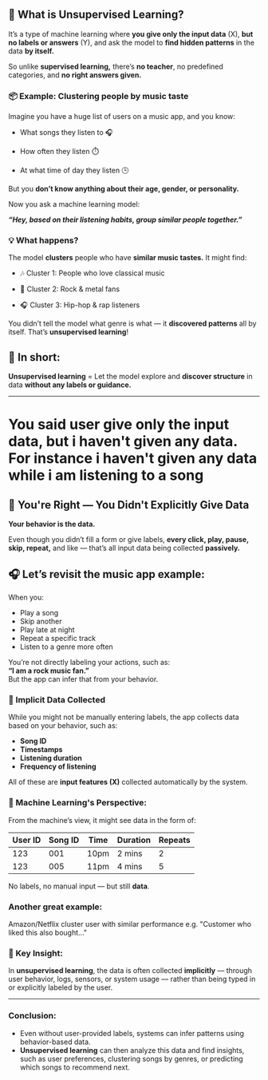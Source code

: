 ## 🧠 What is Unsupervised Learning?

It’s a type of machine learning where **you give only the input data** (X), **but no labels or answers** (Y), and ask the model to **find hidden patterns** in the data **by itself.**

So unlike **supervised learning,** there’s **no teacher**, no predefined categories, and **no right answers given.**

### 📦 Example: Clustering people by music taste

Imagine you have a huge list of users on a music app, and you know:

- What songs they listen to 🎧

- How often they listen ⏱️

- At what time of day they listen 🕒

But you **don’t know anything about their age, gender, or personality.**

Now you ask a machine learning model:

**_“Hey, based on their listening habits, group similar people together.”_**

### 💡 What happens?

The model **clusters** people who have **similar music tastes.** It might find:

- 🎶 Cluster 1: People who love classical music

- 🎸 Cluster 2: Rock & metal fans

- 🎧 Cluster 3: Hip-hop & rap listeners

You didn’t tell the model what genre is what — it **discovered patterns** all by itself. That’s **unsupervised learning**!

## 🎯 In short:

**Unsupervised learning** = Let the model explore and **discover structure** in data **without any labels or guidance.**

---

# You said user give only the input data, but i haven't given any data. For instance i haven't given any data while i am listening to a song

## 🧩 You're Right — You Didn't Explicitly Give Data

**Your behavior is the data.**

Even though you didn’t fill a form or give labels, **every click, play, pause, skip, repeat,** and like — that’s all input data being collected **passively.**

## 🎧 Let’s revisit the music app example:

When you:

- Play a song
- Skip another
- Play late at night
- Repeat a specific track
- Listen to a genre more often

You’re not directly labeling your actions, such as:  
**“I am a rock music fan.”**  
But the app can infer that from your behavior.

### 🎵 Implicit Data Collected

While you might not be manually entering labels, the app collects data based on your behavior, such as:

- **Song ID**
- **Timestamps**
- **Listening duration**
- **Frequency of listening**

All of these are **input features (X)** collected automatically by the system.

### 🤖 Machine Learning's Perspective:

From the machine’s view, it might see data in the form of:

| User ID | Song ID | Time | Duration | Repeats |
| ------- | ------- | ---- | -------- | ------- |
| 123     | 001     | 10pm | 2 mins   | 2       |
| 123     | 005     | 11pm | 4 mins   | 5       |

No labels, no manual input — but still **data**.

### Another great example:

Amazon/Netflix cluster user with similar performance
e.g. "Customer who liked this also bought..."

### 🔑 Key Insight:

In **unsupervised learning**, the data is often collected **implicitly** — through user behavior, logs, sensors, or system usage — rather than being typed in or explicitly labeled by the user.

---

### Conclusion:

- Even without user-provided labels, systems can infer patterns using behavior-based data.
- **Unsupervised learning** can then analyze this data and find insights, such as user preferences, clustering songs by genres, or predicting which songs to recommend next.
